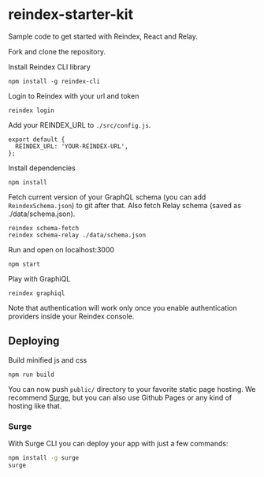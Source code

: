 # reindex-starter-kit

Sample code to get started with Reindex, React and Relay.

Fork and clone the repository.

Install Reindex CLI library

```
npm install -g reindex-cli
```

Login to Reindex with your url and token

```
reindex login
```

Add your REINDEX_URL to `./src/config.js`.

```
export default {
  REINDEX_URL: 'YOUR-REINDEX-URL',
};
```

Install dependencies

```
npm install
```

Fetch current version of your GraphQL schema (you can add `ReindexSchema.json`)
to git after that. Also fetch Relay schema (saved as ./data/schema.json).

```
reindex schema-fetch
reindex schema-relay ./data/schema.json
```

Run and open on localhost:3000

```
npm start
```

Play with GraphiQL

```
reindex graphiql
```

Note that authentication will work only once you enable authentication providers
inside your Reindex console.

## Deploying

Build minified js and css

```
npm run build
```

You can now push `public/` directory to your favorite static page hosting.
We recommend [Surge](https://www.surge.sh), but you can also use Github
Pages or any kind of hosting like that.

### Surge

With Surge CLI you can deploy your app with just a few commands:

```sh
npm install -g surge
surge
```

